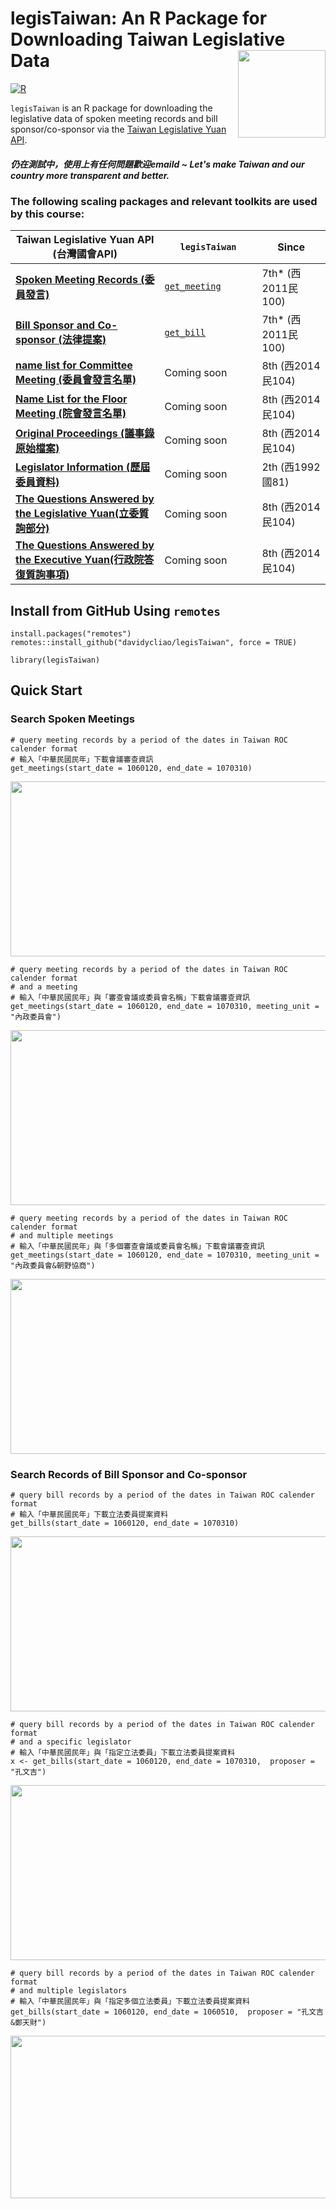 # legisTaiwan: An R Package for Downloading Taiwan Legislative Data <img src="https://raw.githack.com/davidycliao/figures/master/hexsticker_tw.png" width="140" align="right" /> <br /> 

[![R](https://github.com/davidycliao/legisTaiwan/actions/workflows/r.yml/badge.svg)](https://github.com/davidycliao/legisTaiwan/actions/workflows/r.yml)

`legisTaiwan` is an R package for downloading the legislative data of spoken meeting records and bill sponsor/co-sponsor via the [Taiwan Legislative Yuan API](https://www.ly.gov.tw/Home/Index.aspx). 







##### 仍在測試中，使用上有任何問題歡迎emaild ~ Let's make Taiwan and our country more transparent and better. 


### The following scaling packages and relevant toolkits are used by this course:

| Taiwan Legislative Yuan API (台灣國會API)  <img width=400/>                                                     | `legisTaiwan` <img width=250/> |     Since     <img width=250/>  |
| --------------------------------------------------------------------------------------------------------------- | ------------------------------ | ------------------------------- |
|[**Spoken Meeting Records (委員發言)**](https://www.ly.gov.tw/Pages/List.aspx?nodeid=154)                        | [`get_meeting`]()              |  7th* (西2011民100)             |
|[**Bill Sponsor and Co-sponsor (法律提案)**](https://www.ly.gov.tw/Pages/List.aspx?nodeid=154)                   | [`get_bill`]()                 |  7th* (西2011民100)             |
|[**name list for Committee Meeting (委員會發言名單)**](https://data.ly.gov.tw/getds.action?id=223)               | Coming soon                    |  8th  (西2014民104)             |
|[**Name List for the Floor Meeting (院會發言名單)**](https://data.ly.gov.tw/getds.action?id=221)                 | Coming soon                    |  8th  (西2014民104)             |
|[**Original Proceedings  (議事錄原始檔案)**](https://data.ly.gov.tw/getds.action?id=45)                          | Coming soon                    |  8th  (西2014民104)             |
|[**Legislator Information (歷屆委員資料)**](https://data.ly.gov.tw/getds.action?id=16)                           | Coming soon                    |  2th  (西1992國81)              |
|[**The Questions Answered by the Legislative Yuan(立委質詢部分)**](https://data.ly.gov.tw/getds.action?id=6)     | Coming soon                    |  8th  (西2014民104)             |
|[**The Questions Answered by the Executive Yuan(行政院答復質詢事項)**](https://data.ly.gov.tw/getds.action?id=1) | Coming soon                    |  8th  (西2014民104)             |


## Install from GitHub Using `remotes`

```
install.packages("remotes")
remotes::install_github("davidycliao/legisTaiwan", force = TRUE)
```
```
library(legisTaiwan)
```

## Quick Start

### Search Spoken Meetings

```
# query meeting records by a period of the dates in Taiwan ROC calender format
# 輸入「中華民國民年」下載會議審查資訊
get_meetings(start_date = 1060120, end_date = 1070310)
```
<p align="center">
  <img width="950" height="280" src="https://raw.githack.com/davidycliao/figures/master/1.png" >
</p>

```
# query meeting records by a period of the dates in Taiwan ROC calender format 
# and a meeting
# 輸入「中華民國民年」與「審查會議或委員會名稱」下載會議審查資訊
get_meetings(start_date = 1060120, end_date = 1070310, meeting_unit = "內政委員會")
```
<p align="center">
  <img width="950" height="280" src="https://raw.githack.com/davidycliao/figures/master/2.png" >
</p>

```
# query meeting records by a period of the dates in Taiwan ROC calender format 
# and multiple meetings
# 輸入「中華民國民年」與「多個審查會議或委員會名稱」下載會議審查資訊
get_meetings(start_date = 1060120, end_date = 1070310, meeting_unit = "內政委員會&朝野協商")
```
<p align="center">
  <img width="950" height="280" src="https://raw.githack.com/davidycliao/figures/master/3.png" >
</p>

### Search Records of Bill Sponsor and Co-sponsor

```
# query bill records by a period of the dates in Taiwan ROC calender format
# 輸入「中華民國民年」下載立法委員提案資料
get_bills(start_date = 1060120, end_date = 1070310)
```
<p align="center">
  <img width="950" height="280" src="https://raw.githack.com/davidycliao/figures/master/4.png" >
</p>

```
# query bill records by a period of the dates in Taiwan ROC calender format 
# and a specific legislator 
# 輸入「中華民國民年」與「指定立法委員」下載立法委員提案資料
x <- get_bills(start_date = 1060120, end_date = 1070310,  proposer = "孔文吉")
```
<p align="center">
  <img width="950" height="280" src="https://raw.githack.com/davidycliao/figures/master/5.png" >
</p>

```
# query bill records by a period of the dates in Taiwan ROC calender format 
# and multiple legislators 
# 輸入「中華民國民年」與「指定多個立法委員」下載立法委員提案資料
get_bills(start_date = 1060120, end_date = 1060510,  proposer = "孔文吉&鄭天財")
```
<p align="center">
  <img width="950" height="260" src="https://raw.githack.com/davidycliao/figures/master/6.png" >
</p>


